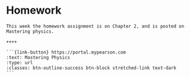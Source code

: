 # Homework

````{panels}
This week the homework assignment is on Chapter 2, and is posted on Mastering physics.

++++ 

```{link-button} https://portal.mypearson.com
:text: Mastering Physics
:type: url
:classes: btn-outline-success btn-block stretched-link text-dark
```
````